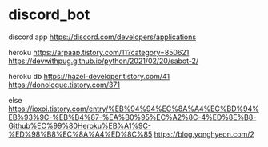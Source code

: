 # discord_bot
discord app
https://discord.com/developers/applications

heroku
https://arpaap.tistory.com/11?category=850621
https://devwithpug.github.io/python/2021/02/20/sabot-2/

heroku db
https://hazel-developer.tistory.com/41
https://donologue.tistory.com/371

else
https://ioxoi.tistory.com/entry/%EB%94%94%EC%8A%A4%EC%BD%94%EB%93%9C-%EB%B4%87-%EA%B0%95%EC%A2%8C-4%ED%8E%B8-Github%EC%99%80Heroku%EB%A1%9C-%ED%98%B8%EC%8A%A4%ED%8C%85
https://blog.yonghyeon.com/2
